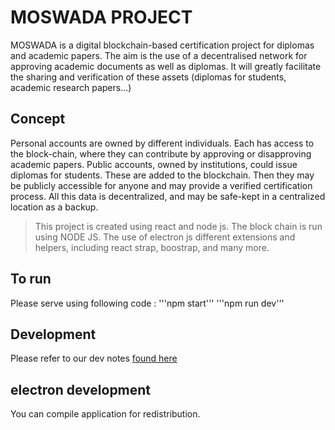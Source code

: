 # MOSWADA PROJECT

MOSWADA is a digital blockchain-based certification project for diplomas and academic papers. The aim is the use of a decentralised network for approving academic documents as well as diplomas. It will greatly facilitate the sharing and verification of these assets (diplomas for students, academic research papers...) 

## Concept

Personal accounts are owned by different individuals. Each has access to the block-chain, where they can contribute by approving or disapproving academic papers.
Public accounts, owned by institutions, could issue diplomas for students. These are added to the blockchain. Then they may be publicly accessible for anyone and may provide a verified certification process.
All this data is decentralized, and may be safe-kept in a centralized location as a backup.

> This project is created using react and node js.
> The block chain is run using NODE JS.
> The use of electron js
> different extensions and helpers, including react strap, 
> boostrap, and many more.

## To run

Please serve using following code :
'''npm start'''
'''npm run dev'''


## Development

Please refer to our dev notes [found here](/plan.md)

## electron development

You can compile application for redistribution.
